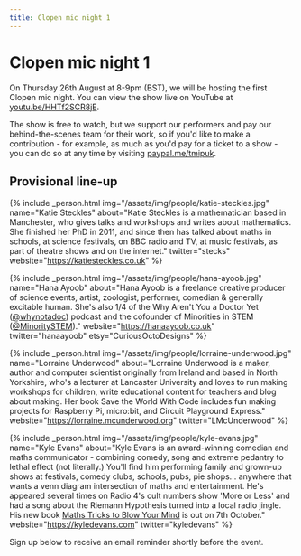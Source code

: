 ```yaml
---
title: Clopen mic night 1
---
```


# Clopen mic night 1
On Thursday 26th August at 8-9pm (BST), we will be hosting the first Clopen mic night.
You can view the show live on YouTube at [youtu.be/HHTf2SCR8jE](https://youtu.be/HHTf2SCR8jE).

The show is free to watch, but we support our performers and pay our behind-the-scenes team 
for their work, so if you'd like to make a contribution - for example, as much as you'd pay 
for a ticket to a show - you can do so at any time by visiting 
[paypal.me/tmipuk](https://paypal.me/tmipuk).

## Provisional line-up
{% include _person.html
    img="/assets/img/people/katie-steckles.jpg"
    name="Katie Steckles"
    about="Katie Steckles is a mathematician based in Manchester, who gives talks and workshops and writes about mathematics. She finished her PhD in 2011, and since then has talked about maths in schools, at science festivals, on BBC radio and TV, at music festivals, as part of theatre shows and on the internet."
    twitter="stecks"
    website="https://katiesteckles.co.uk"
%}

{% include _person.html
    img="/assets/img/people/hana-ayoob.jpg"
    name="Hana Ayoob"
    about="Hana Ayoob is a freelance creative producer of science events, artist, zoologist, performer, comedian & generally excitable human. She's also 1/4 of the Why Aren't You a Doctor Yet (<a href='https://twitter.com/whynotadoc'>@whynotadoc</a>) podcast and the cofounder of Minorities in STEM (<a href='https://twitter.com/minorityinstem'>@MinoritySTEM</a>)."
    website="https://hanaayoob.co.uk"
    twitter="hanaayoob"
    etsy="CuriousOctoDesigns"
%}

{% include _person.html
    img="/assets/img/people/lorraine-underwood.jpg"
    name="Lorraine Underwood"
    about="Lorraine Underwood is a maker, author and computer scientist originally from Ireland and based in North Yorkshire, who's a lecturer at Lancaster University and loves to run making workshops for children, write educational content for teachers and blog about making. Her book Save the World With Code includes fun making projects for Raspberry Pi, micro:bit, and Circuit Playground Express."
    website="https://lorraine.mcunderwood.org"
    twitter="LMcUnderwood"
%}

{% include _person.html
    img="/assets/img/people/kyle-evans.jpg"
    name="Kyle Evans"
    about="Kyle Evans is an award-winning comedian and maths communicator - combining comedy, song and extreme pedantry to lethal effect (not literally.) You'll find him performing family and grown-up shows at festivals, comedy clubs, schools, pubs, pie shops... anywhere that wants a venn diagram intersection of maths and entertainment. He's appeared several times on Radio 4's cult numbers show 'More or Less' and had a song about the Riemann Hypothesis turned into a local radio jingle. His new book <a href='https://atlantic-books.co.uk/book/maths-tricks-to-blow-your-mind/'>Maths Tricks to Blow Your Mind</a> is out on 7th October."
    website="https://kyledevans.com"
    twitter="kyledevans"
%}

Sign up below to receive an email reminder shortly before the event.
<div class="sender-form-field" data-sender-form-id="krlwktysaq7jqd214pt" style="text-align:center"></div>

